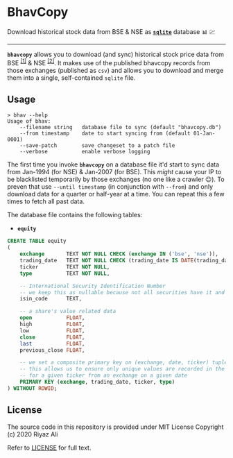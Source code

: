 # BhavCopy

Download historical stock data from BSE & NSE as [**`sqlite`**](http://sqlite.org) database :bar_chart: :chart:

-----------------------------------

**`bhavcopy`** allows you to download (and sync) historical stock price data from 
BSE <sup>[[1]](https://www.bseindia.com/markets/MarketInfo/BhavCopy.aspx)</sup> & NSE <sup>[[2]](https://www1.nseindia.com/products/content/equities/equities/archieve_eq.htm)</sup>. 
It makes use of the published bhavcopy records from those exchanges (published as `csv`) and allows you to download and merge them into a single, self-contained `sqlite` file.

## Usage

```shell
> bhav --help
Usage of bhav:
    --filename string   database file to sync (default "bhavcopy.db")
    --from timestamp    date to start syncing from (default 01-Jan-0001)
    --save-patch        save changeset to a patch file
    --verbose           enable verbose logging
```

The first time you invoke **`bhavcopy`** on a database file it'd start to sync data from Jan-1994 (for NSE) & Jan-2007 (for BSE). This _might_ cause your 
IP to be blacklisted temporarily by those exchanges (no one like a crawler :wink:). To preven that use `--until timestamp` (in conjunction with `--from`) 
and only download data for a quarter or half-year at a time. You can repeat this a few times to fetch all past data.

The database file contains the following tables:

- **`equity`**

```sql
CREATE TABLE equity
(
    exchange       TEXT NOT NULL CHECK (exchange IN ('bse', 'nse')),
    trading_date   TEXT NOT NULL CHECK (trading_date IS DATE(trading_date)),
    ticker         TEXT NOT NULL,
    type           TEXT NOT NULL,

    -- International Security Identification Number
    -- we keep this as nullable because not all securities have it and neither do older bhav copies
    isin_code      TEXT,

    -- a share's value related data
    open           FLOAT,
    high           FLOAT,
    low            FLOAT,
    close          FLOAT,
    last           FLOAT,
    previous_close FLOAT,

    -- we set a composite primary key on (exchange, date, ticker) tuple
    -- this allows us to ensure only unique values are recorded in the table
    -- for a given ticker from an exchange on a given date
    PRIMARY KEY (exchange, trading_date, ticker, type)
) WITHOUT ROWID;      
```


## License

The source code in this repository is provided under MIT License Copyright (c) 2020 Riyaz Ali

Refer to [LICENSE](./LICENSE) for full text.

